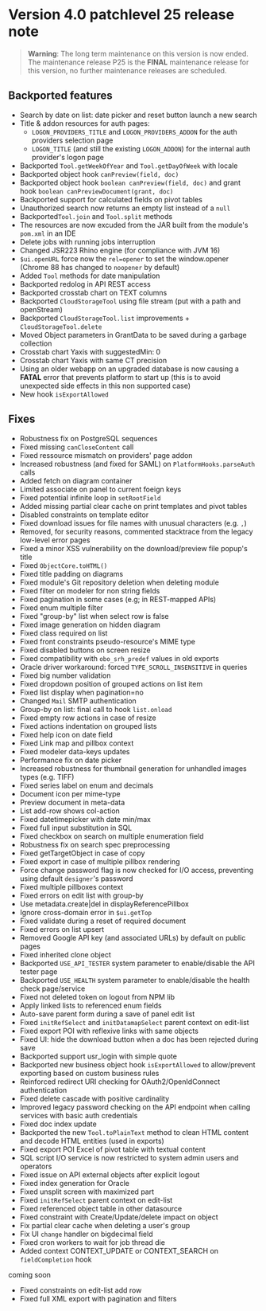 Version 4.0 patchlevel 25 release note
======================================

> **Warning**: The long term maintenance on this version is now ended.
> The maintenance release P25 is the **FINAL** maintenance release for this version,
> no further maintenance releases are scheduled.

<h2 id="backported">Backported features</h2>

- Search by date on list: date picker and reset button launch a new search
- Title & addon resources for auth pages:
	- `LOGON_PROVIDERS_TITLE` and `LOGON_PROVIDERS_ADDON` for the auth providers selection page
	- `LOGON_TITLE` (and still the existing `LOGON_ADDON`) for the internal auth provider's logon page
- Backported `Tool.getWeekOfYear` and `Tool.getDayOfWeek` with locale
- Backported object hook `canPreview(field, doc)`
- Backported object hook `boolean canPreview(field, doc)` and grant hook `boolean canPreviewDocument(grant, doc)`
- Backported support for calculated fields on pivot tables
- Unauthorized search now returns an empty list instead of a `null`
- Backported`Tool.join` and `Tool.split` methods
- The resources are now excuded from the JAR built from the module's `pom.xml` in an IDE
- Delete jobs with running jobs interruption
- Changed JSR223 Rhino engine (for compliance with JVM 16)
- `$ui.openURL` force now the `rel=opener` to set the window.opener (Chrome 88 has changed to `noopener` by default)
- Added `Tool` methods for date manipulation
- Backported redolog in API REST access
- Backported crosstab chart on TEXT columns
- Backported `CloudStorageTool` using file stream (put with a path and openStream)
- Backported `CloudStorageTool.list` improvements + `CloudStorageTool.delete`
- Moved Object parameters in GrantData to be saved during a garbage collection
- Crosstab chart Yaxis with suggestedMin: 0
- Crosstab chart Yaxis with same CT precision
- Using an older webapp on an upgraded database is now causing a **FATAL** error that prevents platform
  to start up (this is to avoid unexpected side effects in this non supported case)
- New hook `isExportAllowed`

<h2 id="fixes">Fixes</h2>

- Robustness fix on PostgreSQL sequences
- Fixed missing `canCloseContent` call
- Fixed ressource mismatch on providers' page addon
- Increased robustness (and fixed for SAML) on `PlatformHooks.parseAuth` calls
- Added fetch on diagram container
- Limited associate on panel to current foeign keys
- Fixed potential infinite loop in `setRootField` 
- Added missing partial clear cache on print templates and pivot tables
- Disabled constraints on template editor
- Fixed download issues for file names with unusual characters (e.g. `,`)
- Removed, for security reasons, commented stacktrace from the legacy low-level error pages
- Fixed a minor XSS vulnerability on the download/preview file popup's title
- Fixed `ObjectCore.toHTML()`
- Fixed title padding on diagrams
- Fixed module's Git repository deletion when deleting module
- Fixed filter on modeler for non string fields
- Fixed pagination in some cases (e.g; in REST-mapped APIs)
- Fixed enum multiple filter
- Fixed "group-by" list when select row is false
- Fixed image generation on hidden diagram
- Fixed class required on list
- Fixed front constraints pseudo-resource's MIME type
- Fixed disabled buttons on screen resize
- Fixed compatibility with `obo_srh_predef` values in old exports
- Oracle driver workaround: forced `TYPE_SCROLL_INSENSITIVE` in queries
- Fixed big number validation
- Fixed dropdown position of grouped actions on list item
- Fixed list display when pagination=no
- Changed `Mail` SMTP authentication
- Group-by on list: final call to hook `list.onload`
- Fixed empty row actions in case of resize
- Fixed actions indentation on grouped lists
- Fixed help icon on date field
- Fixed Link map and pillbox context
- Fixed modeler data-keys updates
- Performance fix on date picker
- Increased robustness for thumbnail generation for unhandled images types (e.g. TIFF)
- Fixed series label on enum and decimals
- Document icon per mime-type
- Preview document in meta-data
- List add-row shows col-action
- Fixed datetimepicker with date min/max
- Fixed full input substitution in SQL
- Fixed checkbox on search on multiple enumeration field
- Robustness fix on search spec preprocessing
- Fixed getTargetObject in case of copy
- Fixed export in case of multiple pillbox rendering
- Force change password flag is now checked for I/O access, preventing using default `designer`'s password
- Fixed multiple pillboxes context
- Fixed errors on edit list with group-by
- Use metadata.create|del in displayReferencePillbox
- Ignore cross-domain error in `$ui.getTop`
- Fixed validate during a reset of required document
- Fixed errors on list upsert
- Removed Google API key (and associated URLs) by default on public pages
- Fixed inherited clone object
- Backported `USE_API_TESTER` system parameter to enable/disable the API tester page
- Backported `USE_HEALTH` system parameter to enable/disable the health check page/service
- Fixed not deleted token on logout from NPM lib
- Apply linked lists to referenced enum fields
- Auto-save parent form during a save of panel edit list
- Fixed `initRefSelect` and `initDatamapSelect` parent context on edit-list
- Fixed export POI with reflexive links with same objects
- Fixed UI: hide the download button when a doc has been rejected during save
- Backported support usr_login with simple quote
- Backported new business object hook `isExportAllowed` to allow/prevent exporting based on custom business rules
- Reinforced redirect URI checking for OAuth2/OpenIdConnect authentication
- Fixed delete cascade with positive cardinality
- Improved legacy password checking on the API endpoint when calling services with basic auth credentials
- Fixed doc index update
- Backported the new `Tool.toPlainText` method to clean HTML content and decode HTML entities (used in exports)
- Fixed export POI Excel of pivot table with textual content
- SQL script I/O service is now restricted to system admin users and operators
- Fixed issue on API external objects after explicit logout
- Fixed index generation for Oracle
- Fixed unsplit screen with maximized part
- Fixed `initRefSelect` parent context on edit-list
- Fixed referenced object table in other datasource
- Fixed constraint with Create/Update/delete impact on object
- Fix partial clear cache when deleting a user's group
- Fix UI `change` handler on bigdecimal field
- Fixed cron workers to wait for job thread die
- Added context CONTEXT_UPDATE or CONTEXT_SEARCH on `fieldCompletion` hook

coming soon

- Fixed constraints on edit-list add row
- Fixed full XML export with pagination and filters
